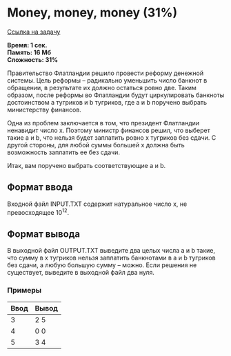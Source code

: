 <h1 class="title">Money, money, money (31%)</h1>
<p><a href="https://acmp.ru/index.asp?main=task&id_task=751">Ссылка на задачу</a></p>
<p><b>Время: 1 сек.<br>Память: 16 Мб<br>Сложность: 31%</b></p>
<p>Правительство Флатландии решило провести реформу денежной системы. Цель реформы – радикально уменьшить число банкнот в обращении, в результате их должно остаться ровно две. Таким образом, после реформы во Флатландии будут циркулировать банкноты достоинством a тугриков и b тугриков, где a и b поручено выбрать министерству финансов.</p>
<p>Одна из проблем заключается в том, что президент Флатландии ненавидит число x. Поэтому министр финансов решил, что выберет такие a и b, что нельзя будет заплатить ровно x тугриков без сдачи. С другой стороны, для любой суммы большей x должна быть возможность заплатить ее без сдачи.</p>
<p>Итак, вам поручено выбрать соответствующие a и b.</p>
<h2>Формат ввода</h2>
<p class=text>
Входной файл INPUT.TXT содержит натуральное число x, не превосходящее 10<sup>12</sup>.
</p>
<h2>Формат вывода</h2>
<p class=text>
В выходной файл OUTPUT.TXT выведите два целых числа a и b такие, что сумму в x тугриков нельзя заплатить банкнотами в a и b тугриков без сдачи, а любую большую сумму – можно. Если решения не существует, выведите в выходной файл два нуля.
</p>
<h3>Примеры</h3>
<table class="sample-tests">
  <thead>
     <tr>
        <th>Ввод</th>
        <th>Вывод</th>
     </tr>
  </thead>
  <tbody>
     <tr>
        <td>3</td>
        <td>2 5</td>
     </tr>
     <tr>
         <td>4</td>
         <td>0 0</td>
     </tr>
     <tr>
         <td>5</td>
         <td>3 4</td>
     </tr>
  </tbody>
</table>